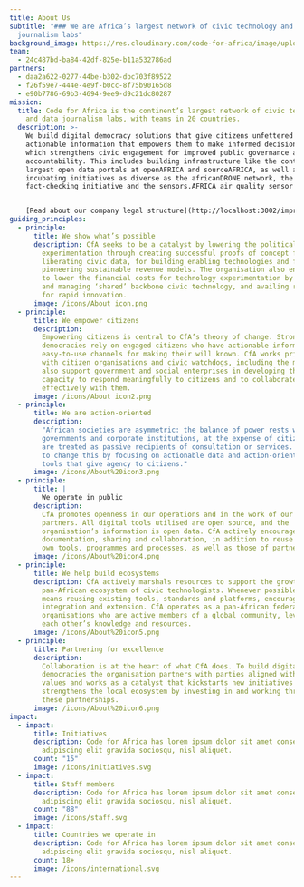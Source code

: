 ```yaml
---
title: About Us
subtitle: "### We are Africa’s largest network of civic technology and data
  journalism labs"
background_image: https://res.cloudinary.com/code-for-africa/image/upload/v1656064173/codeforafrica/images/1_IgrT4_1tGZh1WnpYzvZN1A_1_twneqf.jpg
team:
  - 24c487bd-ba84-42df-825e-b11a532786ad
partners:
  - daa2a622-0277-44be-b302-dbc703f89522
  - f26f59e7-444e-4e9f-b0cc-8f75b90165d8
  - e90b7786-69b3-4694-9ee9-d9c21dc80287
mission:
  title: Code for Africa is the continent’s largest network of civic technology
    and data journalism labs, with teams in 20 countries.
  description: >-
    We build digital democracy solutions that give citizens unfettered access to
    actionable information that empowers them to make informed decisions, and
    which strengthens civic engagement for improved public governance and
    accountability. This includes building infrastructure like the continent’s
    largest open data portals at openAFRICA and sourceAFRICA, as well as
    incubating initiatives as diverse as the africanDRONE network, the PesaCheck
    fact-checking initiative and the sensors.AFRICA air quality sensor network.


    [Read about our company legal structure](http://localhost:3002/imprint)
guiding_principles:
  - principle:
      title: We show what’s possible
      description: CfA seeks to be a catalyst by lowering the political risk of
        experimentation through creating successful proofs of concept for
        liberating civic data, for building enabling technologies and for
        pioneering sustainable revenue models. The organisation also endeavours
        to lower the financial costs for technology experimentation by creating
        and managing ‘shared’ backbone civic technology, and availing resources
        for rapid innovation.
      image: /icons/About icon.png
  - principle:
      title: We empower citizens
      description:
        Empowering citizens is central to CfA’s theory of change. Strong
        democracies rely on engaged citizens who have actionable information and
        easy-to-use channels for making their will known. CfA works primarily
        with citizen organisations and civic watchdogs, including the media and
        also support government and social enterprises in developing their
        capacity to respond meaningfully to citizens and to collaborate
        effectively with them.
      image: /icons/About icon2.png
  - principle:
      title: We are action-oriented
      description:
        "African societies are asymmetric: the balance of power rests with
        governments and corporate institutions, at the expense of citizens who
        are treated as passive recipients of consultation or services. CfA seeks
        to change this by focusing on actionable data and action-orientated
        tools that give agency to citizens."
      image: /icons/About%20icon3.png
  - principle:
      title: |
        We operate in public
      description:
        CfA promotes openness in our operations and in the work of our
        partners. All digital tools utilised are open source, and the
        organisation’s information is open data. CfA actively encourages
        documentation, sharing and collaboration, in addition to reuse of our
        own tools, programmes and processes, as well as those of partners.
      image: /icons/About%20icon4.png
  - principle:
      title: We help build ecosystems
      description: CfA actively marshals resources to support the growth of a
        pan-African ecosystem of civic technologists. Whenever possible, this
        means reusing existing tools, standards and platforms, encouraging
        integration and extension. CfA operates as a pan-African federation of
        organisations who are active members of a global community, leveraging
        each other’s knowledge and resources.
      image: /icons/About%20icon5.png
  - principle:
      title: Partnering for excellence
      description:
        Collaboration is at the heart of what CfA does. To build digital
        democracies the organisation partners with parties aligned with CfA’s
        values and works as a catalyst that kickstarts new initiatives and
        strengthens the local ecosystem by investing in and working through
        these partnerships.
      image: /icons/About%20icon6.png
impact:
  - impact:
      title: Initiatives
      description: Code for Africa has lorem ipsum dolor sit amet consectetur
        adipiscing elit gravida sociosqu, nisl aliquet.
      count: "15"
      image: /icons/initiatives.svg
  - impact:
      title: Staff members
      description: Code for Africa has lorem ipsum dolor sit amet consectetur
        adipiscing elit gravida sociosqu, nisl aliquet.
      count: "88"
      image: /icons/staff.svg
  - impact:
      title: Countries we operate in
      description: Code for Africa has lorem ipsum dolor sit amet consectetur
        adipiscing elit gravida sociosqu, nisl aliquet.
      count: 18+
      image: /icons/international.svg
---
```

